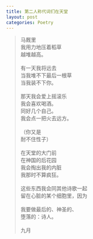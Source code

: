 ```yaml
---
title: 第二人称代词们在天堂
layout: post
categories: Poetry
---
```

>马厩里<br>我用力地压着稻草<br>越堆越高。<br><br>有一天我将远去<br>当我堆不下最后一根草<br>当我装不下你。<br><br>那天我会爱上摇滚乐<br>我会喜欢喝酒。<br>同好几个自己。<br>我会点一把火去远方。<br><br>（你又是<br>耐不住性子）<br><br>在天堂的大门前<br>在神国的后花园<br>我会掏出我的内脏<br>我那时不算疯狂。<br><br>这些东西我会同其他诗歌一起<br>留在心脏的某个细胞里，因为<br><br>我要做最后的、神圣的、<br> 堕落的：诗人。<br><br>九月